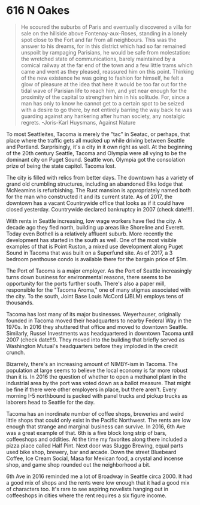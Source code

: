 # 616 N Oakes

> He scoured the suburbs of Paris and eventually discovered a villa for sale on the hillside above Fontenay-aux-Roses, standing in a lonely spot close to the Fort and far from all neighbours.  This was the answer to his dreams, for in this district which had so far remained unspoilt by rampaging Parisians, he would be safe from molestation: the wretched state of communications, barely maintained by a comical railway at the far end of the town and a few little trams which came and went as they pleased, reassured him on this point.  Thinking of the new existence he was going to fashion for himself, he felt a glow of pleasure at the idea that here it would be too far out for the tidal wave of Parisian life to reach him, and yet near enough for the proximity of the capital to strengthen him in his solitude.  For, since a man has only to know he cannot get to a certain spot to be seized with a desire to go there, by not entirely barring the way back he was guarding against any hankering after human society, any nostalgic regrets. -Joris-Karl Huysmans, Against Nature

To most Seattleites, Tacoma is merely the "tac" in Seatac, or perhaps, that place where the traffic gets all mucked up while driving between Seattle and Portland.  Surprisingly, it's a city in it own right as well.  At the beginning of the 20th century Seattle, Tacoma and Olympia were all vying to be the dominant city on Puget Sound.  Seattle won.  Olympia got the consolation prize of being the state capitol.  Tacoma lost.

The city is filled with relics from better days.  The downtown has a variety of grand old crumbling structures, including an abandoned Elks lodge that McNeamins is refurbishing.  The Rust mansion is appropriately named both for the man who constructed it and its current state.  As of 2017, the downtown has a vacant Countrywide office that looks as if it could have closed yesterday.  Countrywide declared bankruptcy in 2007 (check date!!!).

With rents in Seattle increasing, low wage workers have fled the city.  A decade ago they fled north, building up areas like Shoreline and Everett.  Today even Bothell is a relatively affluent suburb.  More recently the development has started in the south as well.  One of the most visible examples of that is Point Ruston, a mixed use development along Puget Sound in Tacoma that was built on a Superfund site.  As of 2017, a 3 bedroom penthouse condo is available there for the bargain price of $1m.

The Port of Tacoma is a major employer.  As the Port of Seattle increasingly turns down business for environmental reasons, there seems to be opportunity for the ports further south.  There's also a paper mill, responsible for the "Tacoma Aroma," one of many stigmas associated with the city.  To the south, Joint Base Louis McCord (JBLM) employs tens of thousands.

Tacoma has lost many of its major businesses.  Weyerhauser, originally founded in Tacoma moved their headquarters to nearby Federal Way in the 1970s.  In 2016 they shuttered that office and moved to downtown Seattle.  Similarly, Russel Investments was headquartered in downtown Tacoma until 2007 (check date!!!).  They moved into the building that briefly served as Washington Mutual's headquarters before they imploded in the credit crunch.

Bizarrely, there's an increasing amount of NIMBY-ism in Tacoma.  The population at large seems to believe the local economy is far more robust than it is.  In 2016 the question of whether to open a methanol plant in the industrial area by the port was voted down as a ballot measure.  That might be fine if there were other employers in place, but there aren't.  Every morning I-5 northbound is packed with panel trucks and pickup trucks as laborers head to Seattle for the day.

Tacoma has an inordinate number of coffee shops, breweries and weird little shops that could only exist in the Pacific Northwest.  The rents are low enough that strange and marginal business can survive.  In 2016, 6th Ave was a great example of that.  6th is a five block long strip of bars, coffeeshops and oddities.  At the time my favorites along there included a pizza place called Half Pint.  Next door was Sluggo Brewing, equal parts used bike shop, brewery, bar and arcade.  Down the street Bluebeard Coffee, Ice Cream Social, Masa for Mexican food, a crystal and incense shop, and game shop rounded out the neighborhood a bit.

6th Ave in 2016 reminded me a lot of Broadway in Seattle circa 2000.  It had a good mix of shops and the rents were low enough that it had a good mix of characters too.  It's rare to see aspiring novelists hanging out in coffeeshops in cities where the rent requires a six figure income.
